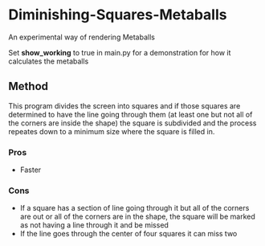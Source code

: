 # Diminishing-Squares-Metaballs
An experimental way of rendering Metaballs

Set **show_working** to true in main.py for a demonstration for how it calculates the metaballs

## Method
This program divides the screen into squares and if those squares are determined to have the line going through them
(at least one but not all of the corners are inside the shape) the square is subdivided and the process repeates down
to a minimum size where the square is filled in.

### Pros
- Faster

### Cons
- If a square has a section of line going through it but all of the corners are out or all of the corners are in the shape,
the square will be marked as not having a line through it and be missed
- If the line goes through the center of four squares it can miss two 
